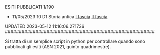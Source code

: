 ESITI PUBBLICATI 1/190 

- 11/05/2023 10 D1  Storia antica	 [I fascia](https://asn21.cineca.it/pubblico/miur/esito/10%252FD1/1/5) [II fascia](https://asn21.cineca.it/pubblico/miur/esito/10%252FD1/2/5) 

UPDATED 2023-05-12 11:16:06.271736
######################################################

Si tratta di un semplice script in python per controllare quando sono pubblicati gli esiti (ASN 2021, quinto quadrimestre).

